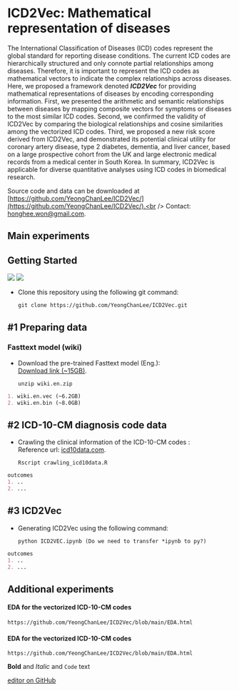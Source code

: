 # ICD2Vec: Mathematical representation of diseases

The International Classification of Diseases (ICD) codes represent the global standard for reporting disease conditions. The current ICD codes are hierarchically structured and only connote partial relationships among diseases. Therefore, it is important to represent the ICD codes as mathematical vectors to indicate the complex relationships across diseases. Here, we proposed a framework denoted **_ICD2Vec_** for providing mathematical representations of diseases by encoding corresponding information. First, we presented the arithmetic and semantic relationships between diseases by mapping composite vectors for symptoms or diseases to the most similar ICD codes. Second, we confirmed the validity of ICD2Vec by comparing the biological relationships and cosine similarities among the vectorized ICD codes. Third, we proposed a new risk score derived from ICD2Vec, and demonstrated its potential clinical utility for coronary artery disease, type 2 diabetes, dementia, and liver cancer, based on a large prospective cohort from the UK and large electronic medical records from a medical center in South Korea. In summary, ICD2Vec is applicable for diverse quantitative analyses using ICD codes in biomedical research.


Source code and data can be downloaded at [https://github.com/YeongChanLee/ICD2Vec/](https://github.com/YeongChanLee/ICD2Vec/).<br />
Contact: [honghee.won@gmail.com](mailto:honghee.won@gmail.com).<br />

## Main experiments
## Getting Started
<img src="https://img.shields.io/badge/Python-3766AB?style=flat-square&logo=Python&logoColor=white"/></a>
<img src="https://img.shields.io/badge/R-276DC3?style=flat-square&logo=R&logoColor=white"/></a>


- Clone this repository using the following git command:

    `git clone https://github.com/YeongChanLee/ICD2Vec.git`


## **#1 Preparing data**
### Fasttext model (wiki)
- Download the pre-trained Fasttext model (Eng.):<br />
[Download link (~15GB)](https://dl.fbaipublicfiles.com/fasttext/vectors-wiki/wiki.en.zip). 

    `unzip wiki.en.zip`
```markdown
1. wiki.en.vec (~6.2GB)
2. wiki.en.bin (~8.0GB)
```

## **#2 ICD-10-CM diagnosis code data**
- Crawling the clinical information of the ICD-10-CM codes :<br />
Reference url: [icd10data.com](https://www.icd10data.com/). 

    `Rscript crawling_icd10data.R`

```markdown
outcomes
1. ..
2. ...
```

## **#3 ICD2Vec**
- Generating ICD2Vec using the following command:<br />

    `python ICD2VEC.ipynb (Do we need to transfer *ipynb to py?)`

```markdown
outcomes
1. ..
2. ...
```

## Additional experiments
#### EDA for the vectorized ICD-10-CM codes
    https://github.com/YeongChanLee/ICD2Vec/blob/main/EDA.html

#### EDA for the vectorized ICD-10-CM codes
    https://github.com/YeongChanLee/ICD2Vec/blob/main/EDA.html


**Bold** and _Italic_ and `Code` text

[editor on GitHub](https://github.com/normalhyuk/normalhyuk.github.io/edit/master/README.md)
